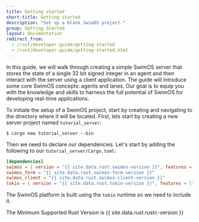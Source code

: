 ```yaml
---
title: Getting started
short-title: Getting started
description: "Set up a blank SwimOS project."
group: Getting Started
layout: documentation
redirect_from:
  - /rust/developer-guide/getting-started
  - /rust/developer-guide/getting-started.html
---
```


In this guide, we will walk through creating a simple SwimOS server that stores the state of a single 32 bit signed integer in an agent and then interact with the server using a client application. The guide will introduce some core SwimOS concepts: agents and lanes. Our goal is to equip you with the knowledge and skills to harness the full potential of SwimOS for developing real-time applications.

To initiate the setup of a SwimOS project, start by creating and navigating to the directory where it will be located. First, lets start by creating a new server project named `tutorial_server`:

```shell
$ cargo new tutorial_server --bin
```

Then we need to declare our dependencies. Let's start by adding the following to our `tutorial_server/Cargo.toml`:

```toml
[dependencies]
swimos = { version = "{{ site.data.rust.swimos-version }}", features = ["server"] }
swimos_form = "{{ site.data.rust.swimos-form-version }}"
swimos_client = "{{ site.data.rust.swimos-client-version }}"
tokio = { version = "{{ site.data.rust.tokio-version }}", features = ["rt-multi-thread", "macros"] }
```

The SwimOS platform is built using the `tokio` runtime so we need to include it.

The Minimum Supported Rust Version is {{ site.data.rust.rustc-version }}
